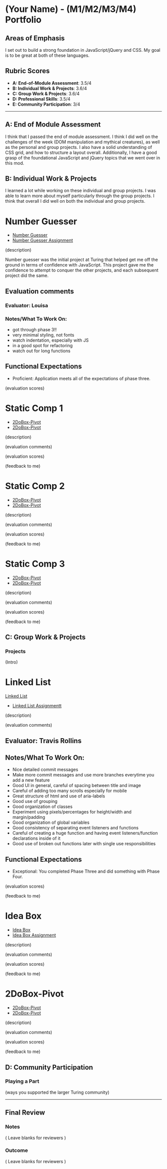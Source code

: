 # (Your Name) - (M1/M2/M3/M4) Portfolio

## Areas of Emphasis

I set out to build a strong foundation in JavaScript/jQuery and CSS. My goal is to be great at both of these languages. 

## Rubric Scores

* **A: End-of-Module Assessment**: 3.5/4
* **B: Individual Work & Projects**: 3.6/4
* **C: Group Work & Projects**: 3.6/4
* **D: Professional Skills**: 3.5/4
* **E: Community Participation**: 3/4

------------------------

## A: End of Module Assessment

I think that I passed the end of module assessment. I think I did well on the challenges of the week (DOM manipulation and mythical creatures), as well as the personal and group projects. I also have a solid understanding of CSS grid, and how to structure a layout overall. Additionally, I have a good grasp of the foundational JavaScript and jQuery topics that we went over in this mod. 


## B: Individual Work & Projects

I learned a lot while working on these individual and group projects. I was able to learn more about myself particularly through the group projects. I think that overall I did well on both the individual and group projects.

# Number Guesser

* [Number Guesser](https://github.com/cierrajw/NumberGuesser)
* [Number Guesser Assignment](http://frontend.turing.io/projects/number-guesser.html)

(description)

Number guesser was the initial project at Turing that helped get me off the ground in terms of confidence with JavaScript. This project gave me the confidence to attempt to conquer the other projects, and each subsequent project did the same.

## Evaluation comments

### Evaluator: Louisa
### Notes/What To Work On:

- got through phase 3!!
- very minimal styling, not fonts
- watch indentation, especially with JS
- in a good spot for refactoring
- watch out for long functions


## Functional Expectations

* Proficient: Application meets all of the expectations of phase three.  

(evaluation scores)

# Static Comp 1

* [2DoBox-Pivot](https://github.com/cierrajw/2DoBox--Pivot)
* [2DoBox-Pivot](http://frontend.turing.io/projects/2DoBox-Pivot-Mod1.html)

(description)

(evaluation comments)

(evaluation scores)

(feedback to me)

# Static Comp 2

* [2DoBox-Pivot](https://github.com/cierrajw/2DoBox--Pivot)
* [2DoBox-Pivot](http://frontend.turing.io/projects/2DoBox-Pivot-Mod1.html)

(description)

(evaluation comments)

(evaluation scores)

(feedback to me)

# Static Comp 3

* [2DoBox-Pivot](https://github.com/cierrajw/2DoBox--Pivot)
* [2DoBox-Pivot](http://frontend.turing.io/projects/2DoBox-Pivot-Mod1.html)

(description)

(evaluation comments)

(evaluation scores)

(feedback to me)

## C: Group Work & Projects

### Projects

(Intro)

# Linked List

[Linked List](https://github.com/cierrajw/linked-list)
* [Linked List Assignmentt](http://frontend.turing.io/projects/linked-list.html)

(description)

(evaluation comments)

## Evaluator: Travis Rollins
## Notes/What To Work On:
* Nice detailed commit messages
* Make more commit messages and use more branches everytime you add a new feature 
* Good UI in general, careful of spacing between title and image
* Careful of adding too many scrolls especially for mobile
* Great structure of html and use of aria-labels
* Good use of grouping 
* Good organization of classes
* Experiment using pixels/percentages for height/width and margin/padding
* Good organization of global variables
* Good consistency of separating event listeners and functions
* Careful of creating a huge function and having event listeners/function declarations inside of it
* Good use of broken out functions later with single use responsibilities

## Functional Expectations

* Exceptional: You completed Phase Three and did something with Phase Four.

(evaluation scores)

(feedback to me)

# Idea Box

* [Idea Box](https://github.com/cierrajw/idea-box)
* [Idea Box Assignment](http://frontend.turing.io/projects/ideabox.html)

(description)

(evaluation comments)

(evaluation scores)

(feedback to me)

# 2DoBox-Pivot

* [2DoBox-Pivot](https://github.com/cierrajw/2DoBox--Pivot)
* [2DoBox-Pivot](http://frontend.turing.io/projects/2DoBox-Pivot-Mod1.html)

(description)

(evaluation comments)

(evaluation scores)

(feedback to me)

## D: Community Participation

### Playing a Part

(ways you supported the larger Turing community)

------------------

## Final Review

### Notes

( Leave blanks for reviewers )

### Outcome

( Leave blanks for reviewers )
